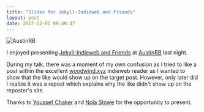 ```yaml
---
title: "Slides for Jekyll-Indieweb and Friends"
layout: post
date: 2017-12-05 09:49:47
---
```

![AustinRB](https://pbs.twimg.com/media/DQPtCFzVAAA8baQ.jpg)

I enjoyed presenting [Jekyll-Indieweb and Friends](https://jekyll-indieweb-and-friends.herokuapp.com/) at [AustinRB](https://www.meetup.com/austinrb/) last night.

During my talk, there was a moment of my own confusion as I tried to like a post within the excellent [woodwind.xyz](https://woodwind.xyz/) indieweb reader as I wanted to show that the like would show up on the target post.  However, only later did I realize it was a repost which explains why the like didn't show up on the reposter's site.

Thanks to [Youssef Chaker](http://youhoo.im/) and [Nola Stowe](http://blog.rubygeek.com/) for the opportunity to present.
